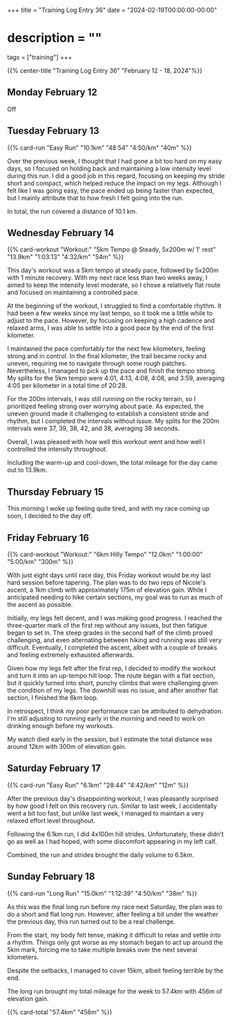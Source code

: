 +++
title = "Training Log Entry 36"
date = "2024-02-19T00:00:00-00:00"
# description = ""
tags = ["training"]
+++

{{% center-title "Training Log Entry 36" "February 12 - 18, 2024"%}}

## Monday February 12

Off

## Tuesday February 13

{{% card-run "Easy Run" "10.1km" "48:54" "4:50/km" "40m" %}}

Over the previous week, I thought that I had gone a bit too hard on my easy days, so I focused on holding back and maintaining a low intensity level during this run.
I did a good job in this regard, focusing on keeping my stride short and compact, which helped reduce the impact on my legs.
Although I felt like I was going easy, the pace ended up being faster than expected, but I mainly attribute that to how fresh I felt going into the run.

In total, the run covered a distance of 10.1 km.


## Wednesday February 14

{{% card-workout "Workout:" "5km Tempo @ Steady, 5x200m w/ 1' rest" "13.9km" "1:03:13" "4:32/km" "54m" %}}

This day's workout was a 5km tempo at steady pace, followed by 5x200m with 1 minute recovery.
With my next race less than two weeks away, I aimed to keep the intensity level moderate, so I chose a relatively flat route and focused on maintaining a controlled pace.

At the beginning of the workout, I struggled to find a comfortable rhythm. 
It had been a few weeks since my last tempo, so it took me a little while to adjust to the pace.
However, by focusing on keeping a high cadence and relaxed arms, I was able to settle into a good pace by the end of the first kilometer.

I maintained the pace comfortably for the next few kilometers, feeling strong and in control.
In the final kilometer, the trail became rocky and uneven, requiring me to navigate through some rough patches. 
Nevertheless, I managed to pick up the pace and finish the tempo strong. 
My splits for the 5km tempo were 4:01, 4:13, 4:08, 4:08, and 3:59, averaging 4:05 per kilometer in a total time of 20:28.

For the 200m intervals, I was still running on the rocky terrain, so I prioritized feeling strong over worrying about pace. 
As expected, the uneven ground made it challenging to establish a consistent stride and rhythm, but I completed the intervals without issue.
My splits for the 200m intervals were 37, 39, 38, 42, and 38, averaging 38 seconds.

Overall, I was pleased with how well this workout went and how well I controlled the intensity throughout.

Including the warm-up and cool-down, the total mileage for the day came out to 13.9km.


## Thursday February 15

This morning I woke up feeling quite tired, and with my race coming up soon, I decided to the day off.


## Friday February 16

{{% card-workout "Workout:" "6km Hilly Tempo" "12.0km" "1:00:00" "5:00/km" "300m" %}}

With just eight days until race day, this Friday workout would be my last hard session before tapering.
The plan was to do two reps of Nicole's ascent, a 1km climb with approximately 175m of elevation gain. 
While I anticipated needing to hike certain sections, my goal was to run as much of the ascent as possible.

Initially, my legs felt decent, and I was making good progress. 
I reached the three-quarter mark of the first rep without any issues, but then fatigue began to set in.
The steep grades in the second half of the climb proved challenging, and even alternating between hiking and running was still very difficult.
Eventually, I completed the ascent, albeit with a couple of breaks and feeling extremely exhausted afterwards.

Given how my legs felt after the first rep, I decided to modify the workout and turn it into an up-tempo hill loop.
The route began with a flat section, but it quickly turned into short, punchy climbs that were challenging given the condition of my legs.
The downhill was no issue, and after another flat section, I finished the 6km loop.

In retrospect, I think my poor performance can be attributed to dehydration.
I'm still adjusting to running early in the morning and need to work on drinking enough before my workouts.

My watch died early in the session, but I estimate the total distance was around 12km with 300m of elevation gain. 


## Saturday February 17

{{% card-run "Easy Run" "6.1km" "28:44" "4:42/km" "12m" %}}

After the previous day's disappointing workout, I was pleasantly surprised by how good I felt on this recovery run.
Similar to last week, I accidentally went a bit too fast, but unlike last week, I managed to maintain a very relaxed effort level throughout.

Following the 6.1km run, I did 4x100m hill strides.
Unfortunately, these didn't go as well as I had hoped, with some discomfort appearing in my left calf.

Combined, the run and strides brought the daily volume to 6.5km.


## Sunday February 18

{{% card-run "Long Run" "15.0km" "1:12:39" "4:50/km" "38m" %}}

As this was the final long run before my race next Saturday, the plan was to do a short and flat long run.
However, after feeling a bit under the weather the previous day, this run turned out to be a real challenge.

From the start, my body felt tense, making it difficult to relax and settle into a rhythm.
Things only got worse as my stomach began to act up around the 5km mark, forcing me to take multiple breaks over the next several kilometers.

Despite the setbacks, I managed to cover 15km, albeit feeling terrible by the end. 

The long run brought my total mileage for the week to 57.4km with 456m of elevation gain.

{{% card-total "57.4km" "456m" %}}
